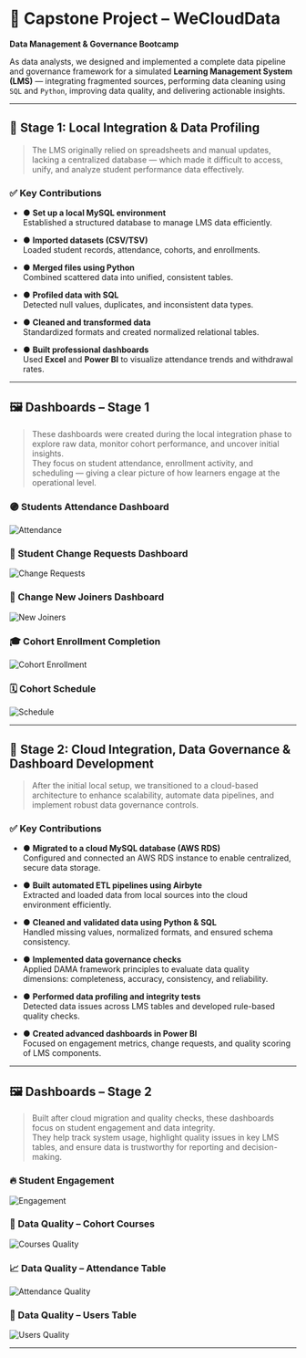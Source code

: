 # 📘 Capstone Project – WeCloudData  
**Data Management & Governance Bootcamp**

As data analysts, we designed and implemented a complete data pipeline and governance framework for a simulated **Learning Management System (LMS)** — integrating fragmented sources, performing data cleaning using `SQL` and `Python`, improving data quality, and delivering actionable insights.

---

## 🔷 Stage 1: Local Integration & Data Profiling

> The LMS originally relied on spreadsheets and manual updates, lacking a centralized database — which made it difficult to access, unify, and analyze student performance data effectively.

### ✅ Key Contributions

- ● **Set up a local MySQL environment**  
  Established a structured database to manage LMS data efficiently.

- ● **Imported datasets (CSV/TSV)**  
  Loaded student records, attendance, cohorts, and enrollments.

- ● **Merged files using Python**  
  Combined scattered data into unified, consistent tables.

- ● **Profiled data with SQL**  
  Detected null values, duplicates, and inconsistent data types.

- ● **Cleaned and transformed data**  
  Standardized formats and created normalized relational tables.

- ● **Built professional dashboards**  
  Used **Excel** and **Power BI** to visualize attendance trends and withdrawal rates.

---

## 🖼️ Dashboards – Stage 1

> These dashboards were created during the local integration phase to explore raw data, monitor cohort performance, and uncover initial insights.  
They focus on student attendance, enrollment activity, and scheduling — giving a clear picture of how learners engage at the operational level.

### 🟣 Students Attendance Dashboard  
![Attendance](Dashboard/Students_Attendance_Dashboard.png)

### 🔄 Student Change Requests Dashboard  
![Change Requests](Dashboard/Student_Change_Requests_Dashboard.png)

### 🧾 Change New Joiners Dashboard  
![New Joiners](Dashboard/change_new_joiners_Dashboard.png)

### 🎓 Cohort Enrollment Completion  
![Cohort Enrollment](Dashboard/Cohort_Enrollment_Completion_Status.png)

### 🗓️ Cohort Schedule  
![Schedule](Dashboard/Cohort_Schedule.png)

---

## 🔷 Stage 2: Cloud Integration, Data Governance & Dashboard Development

> After the initial local setup, we transitioned to a cloud-based architecture to enhance scalability, automate data pipelines, and implement robust data governance controls.

### ✅ Key Contributions

- ● **Migrated to a cloud MySQL database (AWS RDS)**  
  Configured and connected an AWS RDS instance to enable centralized, secure data storage.

- ● **Built automated ETL pipelines using Airbyte**  
  Extracted and loaded data from local sources into the cloud environment efficiently.

- ● **Cleaned and validated data using Python & SQL**  
  Handled missing values, normalized formats, and ensured schema consistency.

- ● **Implemented data governance checks**  
  Applied DAMA framework principles to evaluate data quality dimensions: completeness, accuracy, consistency, and reliability.

- ● **Performed data profiling and integrity tests**  
  Detected data issues across LMS tables and developed rule-based quality checks.

- ● **Created advanced dashboards in Power BI**  
  Focused on engagement metrics, change requests, and quality scoring of LMS components.

---

## 🖼️ Dashboards – Stage 2

> Built after cloud migration and quality checks, these dashboards focus on student engagement and data integrity.  
They help track system usage, highlight quality issues in key LMS tables, and ensure data is trustworthy for reporting and decision-making.

### 🔥 Student Engagement  
![Engagement](Dashboard/Student_Engagement.png)

### 🧪 Data Quality – Cohort Courses  
![Courses Quality](Dashboard/Data_Quality_Cohort_Courses_Table.png)

### 📈 Data Quality – Attendance Table  
![Attendance Quality](Dashboard/Data_Quality_Dashboard_For_Attendance_Table.png)

### 👤 Data Quality – Users Table  
![Users Quality](Dashboard/Data_Quality_Users_Table.png)

---
